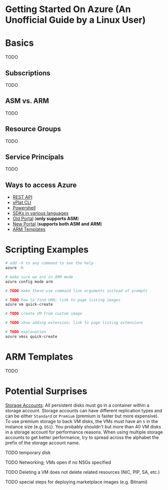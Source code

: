 Getting Started On Azure (An Unofficial Guide by a Linux User)
==============================================================

# Basics

TODO

## Subscriptions

TODO

## ASM vs. ARM

TODO

## Resource Groups

TODO

## Service Principals

TODO

## Ways to access Azure

* [REST API](https://msdn.microsoft.com/en-us/library/azure/dn790568.aspx)
* [xPlat CLI](https://azure.microsoft.com/en-us/documentation/articles/xplat-cli-install/)
* [Powershell](https://azure.microsoft.com/en-us/documentation/articles/powershell-install-configure/)
* [SDKs in various languages](https://azure.microsoft.com/en-us/downloads/)
* [Old Portal](https://manage.windowsazure.com) (**only supports ASM**)
* [New Portal](https://portal.azure.com) (**supports both ASM and ARM**)
* [ARM Templates](https://azure.microsoft.com/en-us/documentation/articles/resource-group-authoring-templates/)

# Scripting Examples

```bash
# add -h to any command to see the help
azure -h

# make sure we are in ARM mode
azure config mode arm

# TODO make these use command line arguments instead of prompts

# TODO how to find URN; link to page listing images
azure vm quick-create

# TODO create VM from custom image

# TODO show adding extension; link to page listing extensions

# TODO explanation
azure vmss quick-create
```

# ARM Templates

TODO

# Potential Surprises

[Storage Accounts](https://azure.microsoft.com/en-us/documentation/articles/storage-create-storage-account/): All persistent disks must go in a container within a storage account. Storage accounts can have different replication types and can be either `Standard` or `Premium` (premium is faster but more expensive). To use premium storage to back VM disks, the VMs must have an `S` in the instance size (e.g. `DS1`). You probably shouldn't but more than 40 VM disks in a storage account for performance reasons. When using multiple storage accounts to get better performance, try to spread across the alphabet the prefix of the storage account name.

TODO temporary disk

TODO Networking; VMs open if no NSGs specified

TODO Deleting a VM does not delete related resources (NIC, PIP, SA, etc.)

TODO special steps for deploying marketplace images (e.g. Bitnami)